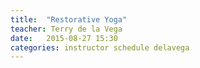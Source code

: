 ```yaml
---
title:  "Restorative Yoga"
teacher: Terry de la Vega
date:   2015-08-27 15:30 
categories: instructor schedule delavega
---
```

